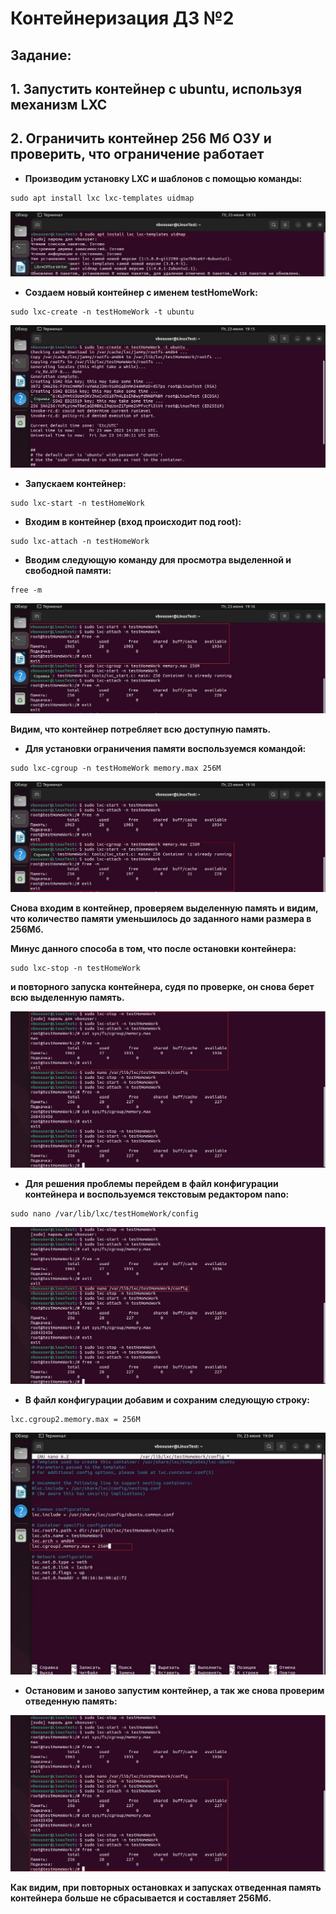 # Контейнеризация ДЗ №2

## Задание: 
## 1. Запустить контейнер с ubuntu, используя механизм LXC
## 2. Ограничить контейнер 256 Мб ОЗУ и проверить, что ограничение работает

* **Производим установку LXC и шаблонов с помощью команды:**

```
sudo apt install lxc lxc-templates uidmap
```

![1](hw_2/1.jpg)

* **Создаем новый контейнер с именем testHomeWork:**

```
sudo lxc-create -n testHomeWork -t ubuntu 
```

![2](hw_2/2.jpg)


* **Запускаем контейнер:**

```
sudo lxc-start -n testHomeWork
```

* **Входим в контейнер (вход происходит под root):**

```
sudo lxc-attach -n testHomeWork
```

* **Вводим следующую команду для просмотра выделенной и свободной памяти:**

```
free -m
```

![3](hw_2/3.jpg)

**Видим, что контейнер потребляет всю доступную память.**

* **Для установки ограничения памяти воспользуемся командой:**

```
sudo lxc-cgroup -n testHomeWork memory.max 256M
```

![4](hw_2/3_1.jpg)

**Снова входим в контейнер, проверяем выделенную память и видим, что количество памяти уменьшилось до заданного нами размера в 256Мб.**

**Минус данного способа в том, что после остановки контейнера:**

```
sudo lxc-stop -n testHomeWork
```

**и повторного запуска контейнера, судя по проверке, он снова берет всю выделенную память.**

![5](hw_2/5.jpg)

* **Для решения проблемы перейдем в файл конфигурации контейнера и воспользуемся текстовым редактором nano:**

```
sudo nano /var/lib/lxc/testHomeWork/config
```

![6](hw_2/5_1.jpg)

* **В файл конфигурации добавим и сохраним следующую строку:**

```
lxc.cgroup2.memory.max = 256M
```

![7](hw_2/4.jpg)

* **Остановим и заново запустим контейнер, а так же снова проверим отведенную память:**

![8](hw_2/5_2.jpg)

**Как видим, при повторных остановках и запусках отведенная память контейнера больше не сбрасывается и составляет 256Мб.** 